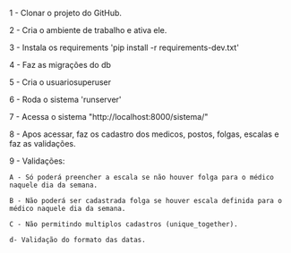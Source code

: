 1 - Clonar o projeto do GitHub.

2 - Cria o ambiente de trabalho e ativa ele.

3 - Instala os requirements 'pip install -r requirements-dev.txt'

4 - Faz as migrações do db

5 - Cria o usuariosuperuser

6 - Roda o sistema 'runserver'

7 - Acessa o sistema "http://localhost:8000/sistema/"

8 - Apos acessar, faz os cadastro dos medicos, postos, folgas, escalas e faz as validações.

9 - Validações:

    A - Só poderá preencher a escala se não houver folga para o médico naquele dia da semana.

    B - Não poderá ser cadastrada folga se houver escala definida para o médico naquele dia da semana.

    C - Não permitindo multiplos cadastros (unique_together).

    d- Validação do formato das datas.
